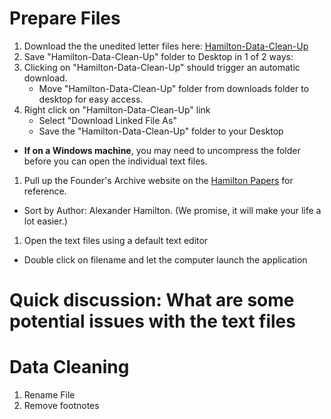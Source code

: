 # Prepare Files
1. Download the the unedited letter files here: [Hamilton-Data-Clean-Up](https://github.com/sduke/Collections-As-Data-Voyant/raw/master/Hamilton-Data-Clean-Up.zip)
1. Save "Hamilton-Data-Clean-Up" folder to Desktop in 1 of 2 ways:
  1. Clicking on "Hamilton-Data-Clean-Up" should trigger an automatic download.
      * Move "Hamilton-Data-Clean-Up" folder from downloads folder to desktop for easy access.
  1. Right click on "Hamilton-Data-Clean-Up" link
      * Select "Download Linked File As"
      * Save the "Hamilton-Data-Clean-Up" folder to your Desktop 
 * **If on a Windows machine**, you may need to uncompress the folder before you can open the individual text files. 
1. Pull up the Founder's Archive website on the [Hamilton Papers](https://founders.archives.gov/search/Project:%22Hamilton%20Papers%22) for reference.
  * Sort by Author: Alexander Hamilton. (We promise, it will make your life a lot easier.)
1. Open the text files using a default text editor 
  * Double click on filename and let the computer launch the application 

# Quick discussion: What are some potential issues with the text files

# Data Cleaning
1.  Rename File
2.  Remove footnotes

